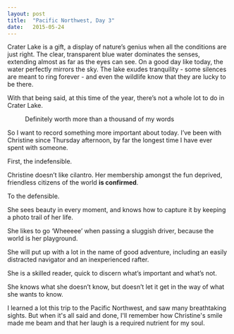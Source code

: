 ```yaml
---
layout: post
title:  "Pacific Northwest, Day 3" 
date:   2015-05-24
---
```


Crater Lake is a gift, a display of nature’s genius when all the conditions are just right. The clear, transparent blue water dominates the senses, extending almost as far as the eyes can see. On a good day like today, the water perfectly mirrors the sky. The lake exudes tranquility - some silences are meant to ring forever - and even the wildlife know that they are lucky to be there.

With that being said, at this time of the year, there’s not a whole lot to do in Crater Lake.
<figure>
	<img src="{{ '/assets/img/crater_lake_2.jpg' | prepend: site.baseurl }}" alt=""> 
	<figcaption>Definitely worth more than a thousand of my words</figcaption>
</figure>

So I want to record something more important about today. I’ve been with Christine since Thursday afternoon, by far the longest time I have ever spent with someone. 

First, the indefensible. 

Christine doesn’t like cilantro. Her membership amongst the fun deprived, friendless citizens of the world <b>is confirmed</b>. 

To the defensible. 

She sees beauty in every moment, and knows how to capture it by keeping a photo trail of her life. 

She likes to go ‘Wheeeee’ when passing a sluggish driver, because the world is her playground. 

She will put up with a lot in the name of good adventure, including an easily distracted navigator and an inexperienced rafter. 

She is a skilled reader, quick to discern what’s important and what’s not. 

She knows what she doesn’t know, but doesn’t let it get in the way of what she wants to know. 

I learned a lot this trip to the Pacific Northwest, and saw many breathtaking sights. But when it's all said and done, I'll remember how Christine's smile made me beam and that her laugh is a required nutrient for my soul. 

<figure>
	<img src="{{ '/assets/img/rafting.jpg' | prepend: site.baseurl }}" alt=""> 
</figure>